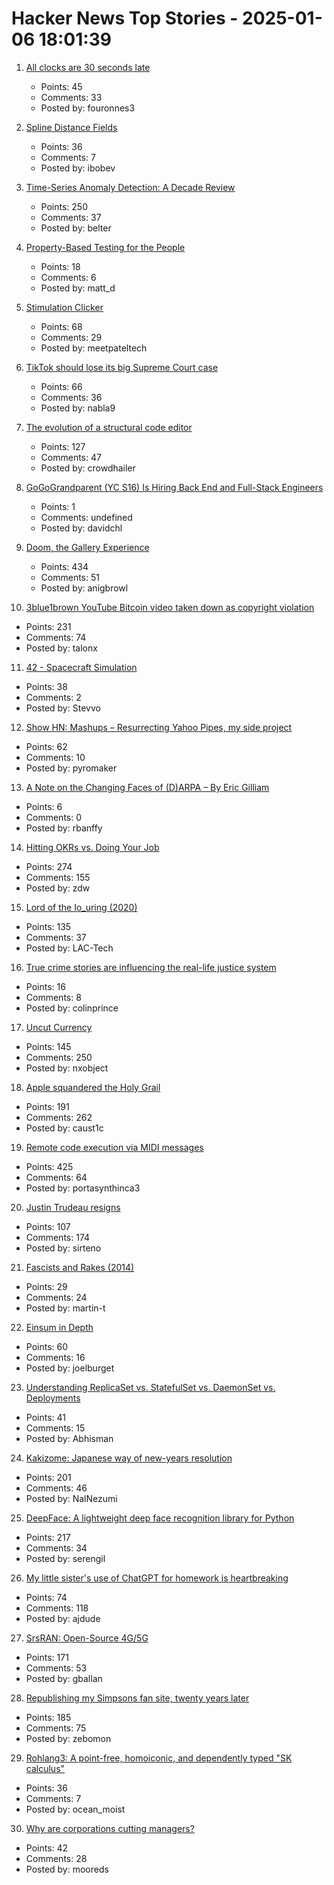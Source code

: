 # Hacker News Top Stories - 2025-01-06 18:01:39

1. [All clocks are 30 seconds late](https://victorpoughon.fr/all-clocks-are-30-seconds-late/)
   - Points: 45
   - Comments: 33
   - Posted by: fouronnes3

2. [Spline Distance Fields](https://zone.dog/braindump/spline_fields/)
   - Points: 36
   - Comments: 7
   - Posted by: ibobev

3. [Time-Series Anomaly Detection: A Decade Review](https://arxiv.org/abs/2412.20512)
   - Points: 250
   - Comments: 37
   - Posted by: belter

4. [Property-Based Testing for the People](https://repository.upenn.edu/entities/publication/72ca3499-c5f6-4fc1-b5a3-9d66d8dd534e)
   - Points: 18
   - Comments: 6
   - Posted by: matt_d

5. [Stimulation Clicker](https://neal.fun/stimulation-clicker/)
   - Points: 68
   - Comments: 29
   - Posted by: meetpateltech

6. [TikTok should lose its big Supreme Court case](https://www.vox.com/scotus/393199/tiktok-supreme-court-first-amendment)
   - Points: 66
   - Comments: 36
   - Posted by: nabla9

7. [The evolution of a structural code editor](https://crowdhailer.me/2025-01-02/the-evolution-of-a-structural-code-editor/)
   - Points: 127
   - Comments: 47
   - Posted by: crowdhailer

8. [GoGoGrandparent (YC S16) Is Hiring Back End and Full-Stack Engineers](undefined)
   - Points: 1
   - Comments: undefined
   - Posted by: davidchl

9. [Doom, the Gallery Experience](https://bobatealee.itch.io/doom-the-gallery-experience)
   - Points: 434
   - Comments: 51
   - Posted by: anigbrowl

10. [3blue1brown YouTube Bitcoin video taken down as copyright violation](https://twitter.com/3blue1brown/status/1876291319955398799)
   - Points: 231
   - Comments: 74
   - Posted by: talonx

11. [42 - Spacecraft Simulation](https://github.com/ericstoneking/42)
   - Points: 38
   - Comments: 2
   - Posted by: Stevvo

12. [Show HN: Mashups – Resurrecting Yahoo Pipes, my side project](https://www.mashups.io)
   - Points: 62
   - Comments: 10
   - Posted by: pyromaker

13. [A Note on the Changing Faces of (D)ARPA – By Eric Gilliam](https://www.freaktakes.com/p/a-note-on-the-changing-faces-of-darpa)
   - Points: 6
   - Comments: 0
   - Posted by: rbanffy

14. [Hitting OKRs vs. Doing Your Job](https://jessitron.com/2025/01/05/hitting-okrs-vs-doing-your-job/)
   - Points: 274
   - Comments: 155
   - Posted by: zdw

15. [Lord of the Io_uring (2020)](https://unixism.net/loti/index.html)
   - Points: 135
   - Comments: 37
   - Posted by: LAC-Tech

16. [True crime stories are influencing the real-life justice system](https://www.cbc.ca/lite/story/1.7421943)
   - Points: 16
   - Comments: 8
   - Posted by: colinprince

17. [Uncut Currency](https://www.usmint.gov/paper-currency/uncut-currency/)
   - Points: 145
   - Comments: 250
   - Posted by: nxobject

18. [Apple squandered the Holy Grail](https://xeiaso.net/blog/2025/squandered-holy-grail/)
   - Points: 191
   - Comments: 262
   - Posted by: caust1c

19. [Remote code execution via MIDI messages](https://psi3.ru/blog/swl01u/)
   - Points: 425
   - Comments: 64
   - Posted by: portasynthinca3

20. [Justin Trudeau resigns](https://www.bbc.com/news/live/clyjmy7vl64t)
   - Points: 107
   - Comments: 174
   - Posted by: sirteno

21. [Fascists and Rakes (2014)](http://reasonableapproximation.net/2014/01/04/facists-and-rakes.html)
   - Points: 29
   - Comments: 24
   - Posted by: martin-t

22. [Einsum in Depth](https://einsum.joelburget.com/)
   - Points: 60
   - Comments: 16
   - Posted by: joelburget

23. [Understanding ReplicaSet vs. StatefulSet vs. DaemonSet vs. Deployments](https://abhisman.notion.site/Understanding-ReplicaSet-vs-StatefulSet-vs-DaemonSet-vs-Deployments-a521f9a46ea446219d98be4972f2e16e)
   - Points: 41
   - Comments: 15
   - Posted by: Abhisman

24. [Kakizome: Japanese way of new-years resolution](https://harimus.github.io//2025/01/02/kakizome.html)
   - Points: 201
   - Comments: 46
   - Posted by: NalNezumi

25. [DeepFace: A lightweight deep face recognition library for Python](https://github.com/serengil/deepface)
   - Points: 217
   - Comments: 34
   - Posted by: serengil

26. [My little sister's use of ChatGPT for homework is heartbreaking](https://old.reddit.com/r/ChatGPT/comments/1hun3e4/my_little_sisters_use_of_chatgpt_for_homework_is/)
   - Points: 74
   - Comments: 118
   - Posted by: ajdude

27. [SrsRAN: Open-Source 4G/5G](https://github.com/srsran)
   - Points: 171
   - Comments: 53
   - Posted by: gballan

28. [Republishing my Simpsons fan site, twenty years later](https://www.bingeclock.com/blog/post/republishing-my-simpsons-fan-site-twenty-years-later)
   - Points: 185
   - Comments: 75
   - Posted by: zebomon

29. [Rohlang3: A point-free, homoiconic, and dependently typed "SK calculus"](https://rohan.ga/blog/rohlang3/)
   - Points: 36
   - Comments: 7
   - Posted by: ocean_moist

30. [Why are corporations cutting managers?](https://arnoldkling.substack.com/p/why-are-corporations-cutting-managers)
   - Points: 42
   - Comments: 28
   - Posted by: mooreds

